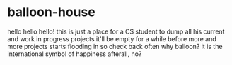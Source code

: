# balloon-house
hello hello hello!
this is just a place for a CS student to dump all his current and work in progress projects
it'll be empty for a while before more and more projects starts flooding in so check back often
why balloon? 
it is the international symbol of happiness afterall, no?
